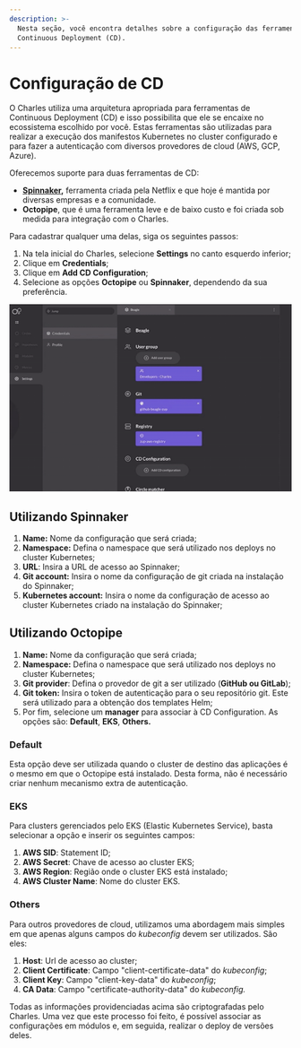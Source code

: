 ```yaml
---
description: >-
  Nesta seção, você encontra detalhes sobre a configuração das ferramentas de
  Continuous Deployment (CD).
---
```


# Configuração de CD

O Charles utiliza uma arquitetura apropriada para ferramentas de Continuous Deployment \(CD\) e isso possibilita que ele se encaixe no ecossistema escolhido por você. Estas ferramentas são utilizadas para realizar a execução dos manifestos Kubernetes no cluster configurado e para fazer a autenticação com diversos provedores de cloud \(AWS, GCP, Azure\).

Oferecemos suporte para duas ferramentas de CD: 

* [**Spinnaker**](https://www.spinnaker.io/)**,** ferramenta criada pela Netflix e que hoje é mantida por diversas empresas e a comunidade.  
* **Octopipe**, que é uma ferramenta leve e de baixo custo e foi criada sob medida para integração com o Charles.

Para cadastrar qualquer uma delas, siga os seguintes passos:

1. Na tela inicial do Charles, selecione **Settings** no canto esquerdo inferior;
2. Clique em **Credentials**;
3. Clique em **Add CD Configuration**;
4. Selecione as opções **Octopipe** ou **Spinnaker**, dependendo da sua preferência.

![Processo inicial de cadastro de configura&#xE7;&#xF5;es de CD](../.gitbook/assets/cd-configuration-2-1%20%281%29.gif)

## Utilizando Spinnaker

1. **Name:** Nome da configuração que será criada;
2. **Namespace:** Defina o namespace que será utilizado nos deploys no cluster Kubernetes;
3. **URL**: Insira a URL de acesso ao Spinnaker;
4. **Git account:** Insira o nome da configuração de git criada na instalação do Spinnaker;
5. **Kubernetes account:** Insira o nome da configuração de acesso ao cluster Kubernetes criado na instalação do Spinnaker;

## Utilizando Octopipe

1. **Name:** Nome da configuração que será criada;
2. **Namespace:** Defina o namespace que será utilizado nos deploys no cluster Kubernetes;
3. **Git provider**: Defina o provedor de git a ser utilizado \(**GitHub ou GitLab**\);
4. **Git token:** Insira o token de autenticação para o seu repositório git. Este será utilizado para a obtenção dos templates Helm;
5. Por fim, selecione um **manager** para associar à CD Configuration. As opções são: **Default**, **EKS**, **Others.**

### Default

Esta opção deve ser utilizada quando o cluster de destino das aplicações é o mesmo em que o Octopipe está instalado. Desta forma, não é necessário criar nenhum mecanismo extra de autenticação.

### EKS

Para clusters gerenciados pelo EKS \(Elastic Kubernetes Service\), basta selecionar a opção e inserir os seguintes campos:

1. **AWS SID**: Statement ID;
2. **AWS Secret**: Chave de acesso ao cluster EKS;
3. **AWS Region**: Região onde o cluster EKS está instalado;
4. **AWS Cluster Name**: Nome do cluster EKS.

### Others

Para outros provedores de cloud, utilizamos uma abordagem mais simples em que apenas alguns campos do _kubeconfig_ devem ser utilizados. São eles:

1. **Host**: Url de acesso ao cluster;
2. **Client Certificate**: Campo "client-certificate-data" do _kubeconfig_;
3. **Client Key**: Campo "client-key-data" do _kubeconfig_;
4. **CA Data**: Campo "certificate-authority-data" do _kubeconfig._

Todas as informações providenciadas acima são criptografadas pelo Charles. Uma vez que este processo foi feito, é possível associar as configurações em módulos e, em seguida, realizar o deploy de versões deles.

